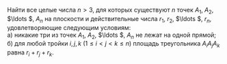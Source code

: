 Найти все целые числа $n > 3$, для которых существуют $n$ точек  ${{A}_{1}}$, ${{A}_{2}}$, $\ldots $, ${{A}_{n}}$  на плоскости и действительные числа ${{r}_{1}}$, ${{r}_{2}}$, $\ldots $, ${{r}_{n}}$, удовлетворяющие следующим условиям:
<br/>а) никакие три из точек ${{A}_{1}}$, ${{A}_{2}}$, $\ldots $, ${{A}_{n}}$ не лежат на одной прямой;
<br/>б) для любой тройки $i,j,k$ ($1\le i < j < k\le n$) площадь треугольника ${{A}_{i}}{{A}_{j}}{{A}_{k}}$  равна ${{r}_{i}}+{{r}_{j}}+{{r}_{k}}$.